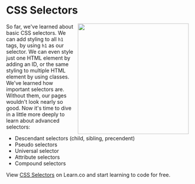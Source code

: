 # CSS Selectors

<img src="https://s3.amazonaws.com/after-school-assets/css-selectors.jpg" width="300px" align="right" hspace="10">

So far, we've learned about basic CSS selectors. We can add styling to all `h1` tags, by using `h1` as our selector. We can even style just one HTML element by adding an ID, or the same styling to multiple HTML element by using classes. We've learned how important selectors are. Without them, our pages wouldn't look nearly so good. Now it's time to dive in a little more deeply to learn about advanced selectors:

+ Descendant selectors (child,  sibling, precendent)
+ Pseudo selectors
+ Universal selector
+ Attribute selectors
+ Compound selectors
<p data-visibility='hidden'>View <a href='https://learn.co/lessons/hs-intro-web-design-css-selecotrs-intro' title='CSS Selectors'>CSS Selectors</a> on Learn.co and start learning to code for free.</p>
